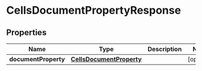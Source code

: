 
# CellsDocumentPropertyResponse

## Properties
Name | Type | Description | Notes
------------ | ------------- | ------------- | -------------
**documentProperty** | [**CellsDocumentProperty**](CellsDocumentProperty.md) |  |  [optional]



